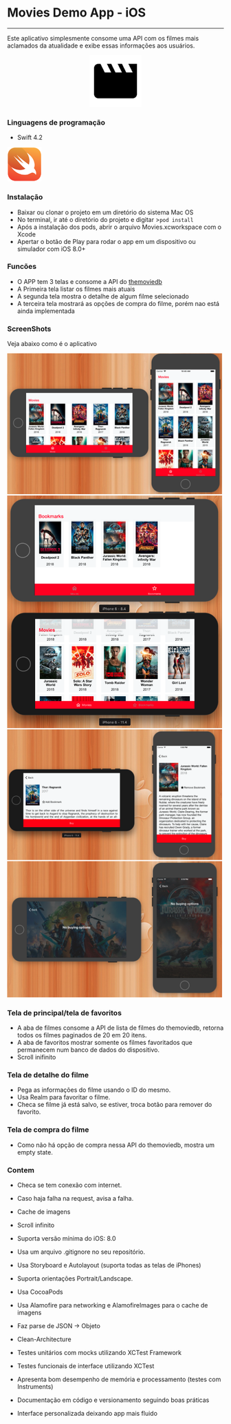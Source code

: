 
# Movies Demo App - iOS
---
Este aplicativo simplesmente consome uma API com os filmes mais aclamados da atualidade e exibe essas informações aos usuários.
<p align="center">
	<img src="img/logo.png" width="120px">
</p>

### Linguagens de programação

- Swift 4.2
<img src="img/swift.png" width="80px">


### Instalação
- Baixar ou clonar o projeto em um diretório do sistema Mac OS
- No terminal, ir até o diretório do projeto e digitar >`pod install`
- Após a instalação dos pods, abrir o arquivo Movies.xcworkspace com o Xcode
- Apertar o botão de Play para rodar o app em um dispositivo ou simulador com iOS 8.0+

### Funcões

- O APP tem 3 telas e consome a API do [themoviedb]("https://api.themoviedb.org/)
- A Primeira tela listar os filmes mais atuais
- A segunda tela mostra o detalhe de algum filme selecionado
- A terceira tela mostrará as opções de compra do filme, porém nao está ainda implementada

### ScreenShots
Veja abaixo como é o aplicativo

<img src="img/home.png" width="500"> 
<img src="img/bookmark.png" width="500"> 
<img src="img/detail.png" width="500"> 
<img src="img/buy.png" width="500">                            


### Tela de principal/tela de favoritos
- A aba de filmes consome a API de lista de filmes do themoviedb, retorna todos os filmes paginados de 20 em 20 itens.
- A aba de favoritos mostrar somente os filmes favoritados que permanecem num banco de dados do dispositivo.
- Scroll inifinito

### Tela de detalhe do filme
- Pega as informações do filme usando o ID do mesmo.
- Usa Realm para favoritar o filme.
- Checa se filme já está salvo, se estiver, troca botão para remover do favorito.

### Tela de compra do filme
- Como não há opção de compra nessa API do themoviedb, mostra um empty state.

### Contem
- Checa se tem conexão com internet.
- Caso haja falha na request, avisa a falha.
- Cache de imagens
- Scroll infinito
- Suporta versão mínima do iOS: 8.0
- Usa um arquivo .gitignore no seu repositório.
- Usa Storyboard e Autolayout (suporta todas as telas de iPhones)
- Suporta orientações Portrait/Landscape.
- Usa CocoaPods
- Usa Alamofire para networking e AlamofireImages para o cache de imagens
- Faz parse de JSON -> Objeto

- Clean-Architecture
- Testes unitários com mocks utilizando XCTest Framework
- Testes funcionais de interface utilizando XCTest
- Apresenta bom desempenho de memória e processamento (testes com Instruments)
- Documentação em código e versionamento seguindo boas práticas
- Interface personalizada deixando app mais fluido

